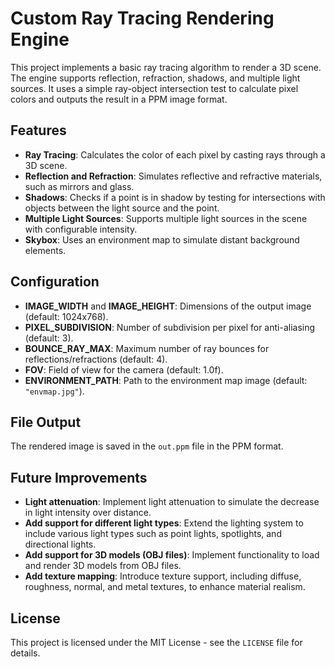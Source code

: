 # Custom Ray Tracing Rendering Engine

This project implements a basic ray tracing algorithm to render a 3D scene. The engine supports reflection, refraction, shadows, and multiple light sources. It uses a simple ray-object intersection test to calculate pixel colors and outputs the result in a PPM image format.

## Features

- **Ray Tracing**: Calculates the color of each pixel by casting rays through a 3D scene.
- **Reflection and Refraction**: Simulates reflective and refractive materials, such as mirrors and glass.
- **Shadows**: Checks if a point is in shadow by testing for intersections with objects between the light source and the point.
- **Multiple Light Sources**: Supports multiple light sources in the scene with configurable intensity.
- **Skybox**: Uses an environment map to simulate distant background elements.

## Configuration

- **IMAGE_WIDTH** and **IMAGE_HEIGHT**: Dimensions of the output image (default: 1024x768).
- **PIXEL_SUBDIVISION**: Number of subdivision per pixel for anti-aliasing (default: 3).
- **BOUNCE_RAY_MAX**: Maximum number of ray bounces for reflections/refractions (default: 4).
- **FOV**: Field of view for the camera (default: 1.0f).
- **ENVIRONMENT_PATH**: Path to the environment map image (default: `"envmap.jpg"`).

## File Output

The rendered image is saved in the `out.ppm` file in the PPM format.

## Future Improvements

- **Light attenuation**: Implement light attenuation to simulate the decrease in light intensity over distance.
- **Add support for different light types**: Extend the lighting system to include various light types such as point lights, spotlights, and directional lights.
- **Add support for 3D models (OBJ files)**: Implement functionality to load and render 3D models from OBJ files.
- **Add texture mapping**: Introduce texture support, including diffuse, roughness, normal, and metal textures, to enhance material realism.

## License

This project is licensed under the MIT License - see the `LICENSE` file for details.
